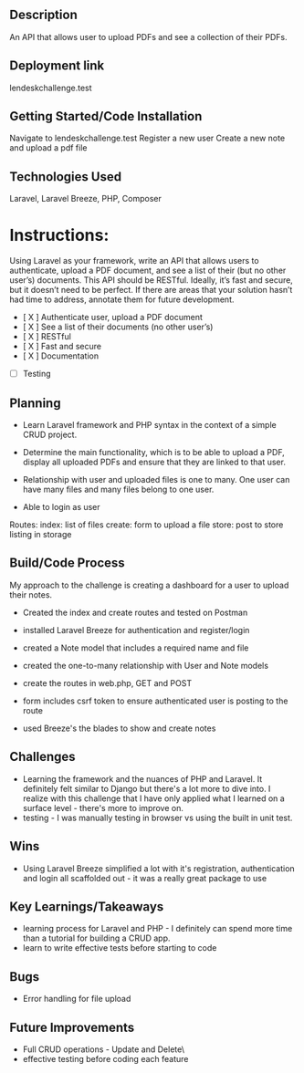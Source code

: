 ## Description

An API that allows user to upload PDFs and see a collection of their PDFs.

## Deployment link

lendeskchallenge.test

## Getting Started/Code Installation

Navigate to lendeskchallenge.test
Register a new user
Create a new note and upload a pdf file

## Technologies Used

Laravel, Laravel Breeze, PHP, Composer

# Instructions:

Using Laravel as your framework, write an API that allows users to authenticate, upload a PDF document, and see a list of their (but no other user’s) documents. This API should be RESTful. Ideally, it’s fast and secure, but it doesn’t need to be perfect. If there are areas that your solution hasn’t had time to address, annotate them for future development.

-   [ X ] Authenticate user, upload a PDF document
-   [ X ] See a list of their documents (no other user’s)
-   [ X ] RESTful
-   [ X ] Fast and secure
-   [ X ] Documentation
-   [ ] Testing

## Planning

-   Learn Laravel framework and PHP syntax in the context of a simple CRUD project.

-   Determine the main functionality, which is to be able to upload a PDF, display all uploaded PDFs and ensure that they are linked to that user.

-   Relationship with user and uploaded files is one to many. One user can have many files and many files belong to one user.

-   Able to login as user

Routes:
index: list of files
create: form to upload a file
store: post to store listing in storage

## Build/Code Process

My approach to the challenge is creating a dashboard for a user to upload their notes.

-   Created the index and create routes and tested on Postman
-   installed Laravel Breeze for authentication and register/login

-   created a Note model that includes a required name and file
-   created the one-to-many relationship with User and Note models

-   create the routes in web.php, GET and POST
-   form includes csrf token to ensure authenticated user is posting to the route

-   used Breeze's the blades to show and create notes

## Challenges

-   Learning the framework and the nuances of PHP and Laravel. It definitely felt similar to Django but there's a lot more to dive into. I realize with this challenge that I have only applied what I learned on a surface level - there's more to improve on.
-   testing - I was manually testing in browser vs using the built in unit test.

## Wins

-   Using Laravel Breeze simplified a lot with it's registration, authentication and login all scaffolded out - it was a really great package to use

## Key Learnings/Takeaways

-   learning process for Laravel and PHP - I definitely can spend more time than a tutorial for building a CRUD app.
-   learn to write effective tests before starting to code

## Bugs

-   Error handling for file upload

## Future Improvements

-   Full CRUD operations - Update and Delete\
-   effective testing before coding each feature
